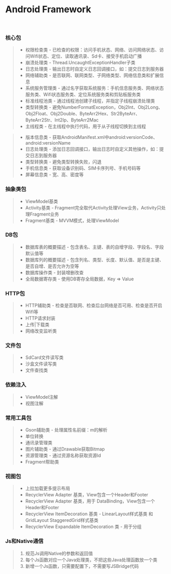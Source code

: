 Android Framework
======
<br>

### 核心包
> + 权限检查类 - 已检查的权限：访问手机状态、网络、访问网络状态、访问Wifi状态、定位、读取通讯录、Sd卡、接受手机启动广播
> + 崩溃处理类 - Thread.UncaughtExceptionHandler子类
> + 日志处理类 - 输出日志时自定义日志回调接口，如：提交日志到服务器
> + 网络辅助类 - 是否联网、联网类型、子网络类型、网络信息类和扩展信息
> + 系统服务管理类 - 通过名字获取系统服务：手机信息服务类、网络状态服务类、Wifi状态服务类、定位系统服务类和剪贴板服务类
> + 标准线程池类 - 通过线程池创建子线程，并指定子线程崩溃处理类
> + 类型转换类 - 避免NumberFormatException，Obj2Int、Obj2Long、Obj2Float、Obj2Double、ByteArr2Hex、Str2ByteArr、ByteArr2Str、Int2Ip、ByteArr2Mac
> + 主线程类 - 在主线程中执行代码，用于从子线程切换到主线程


> + 版本信息类 - 获取AndroidManifest.xml中android:versionCode、android:versionName
> + 日志处理类 - 添加日志回调接口，输出日志时自定义其他操作，如：提交日志到服务器
> + 类型转换类 - 避免类型转换失败，闪退
> + 手机信息类 - 获取设备识别码、SIM卡序列号、手机号码等
> + 屏幕信息类 - 宽、高、密度等

### 抽象类包
> + ViewModel基类
> + Activity基类 - Fragment完全取代Activity处理View业务，Activity只处理Fragment业务
> + Fragment基类 - MVVM模式，处理ViewModel

### DB包
> + 数据库表的概要描述 - 包含表名、主键、表的自增字段、字段名、字段默认值等
> + 数据库列的概要描述 - 包含列名、类型、长度、默认值、是否是主键、是否自增、是否允许为空等
> + 数据库操作类 - 封装增删改查
> + 全局数据寄存类 - 使用DB寄存全局数据，Key => Value

### HTTP包
> + HTTP辅助类 - 检查是否联网、检查后台网络是否可用、检查是否开启Wifi等
> + HTTP请求封装
> + 上传|下载类
> + 网络改变监听类

### 文件包
> + SdCard文件读写类
> + 沙盒文件读写类
> + 文件查找类

### 依赖注入
> + ViewModel注解
> + 视图注解

### 常用工具包
> + Gson辅助类 - 处理属性名前缀：m的解析
> + 单位转换
> + 通讯录管理类
> + 图片辅助类 - 通过Drawable获取Bitmap
> + 资源管理类 - 通过资源名称获取资源Id
> + Fragment帮助类

### 视图包
> + 上拉加载更多提示布局
> + RecyclerView Adapter 基类，View包含一个Header和Footer
> + RecyclerView Adapter 基类，用于 DataBinding，View包含一个Header和Footer
> + RecyclerView ItemDecoration 基类 - LinearLayout样式基类 和 GridLayout StaggeredGrid样式基类
> + RecyclerView Expandable ItemDecoration 类 - 用于分组

### Js和Native通信
> 1. 规范Js调用Native的参数和返回值
> 2. 每个Js函数对应一个Java处理类，不把这些Java处理函数放一个类
> 3. 新增一个Js函数，只需要配置下，不需要写JSBridge代码
